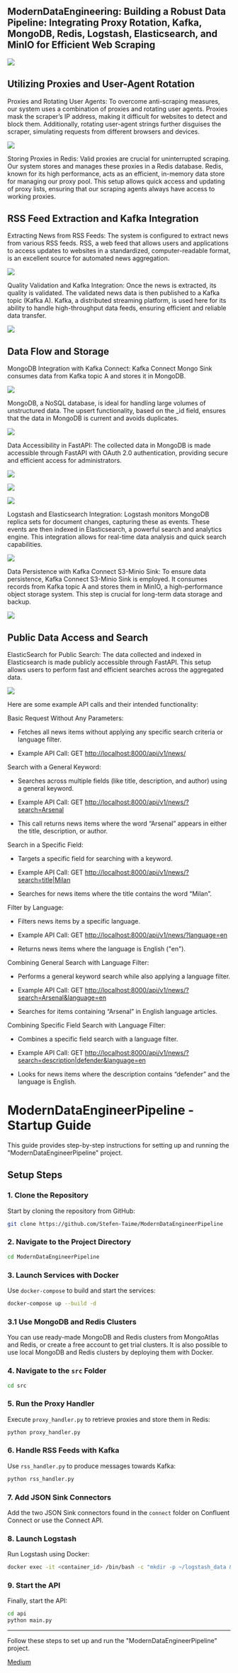 
## ModernDataEngineering: Building a Robust Data Pipeline: Integrating Proxy Rotation, Kafka, MongoDB, Redis, Logstash, Elasticsearch, and MinIO for Efficient Web Scraping

![](https://cdn-images-1.medium.com/max/4798/1*4ksPu_a3QmlbLPllzWCzDQ.png)

## Utilizing Proxies and User-Agent Rotation

Proxies and Rotating User Agents: To overcome anti-scraping measures, our system uses a combination of proxies and rotating user agents. Proxies mask the scraper’s IP address, making it difficult for websites to detect and block them. Additionally, rotating user-agent strings further disguises the scraper, simulating requests from different browsers and devices.

![](https://cdn-images-1.medium.com/max/3584/1*yTURWK2B-njpZQe5bn9f_Q.png)

Storing Proxies in Redis: Valid proxies are crucial for uninterrupted scraping. Our system stores and manages these proxies in a Redis database. Redis, known for its high performance, acts as an efficient, in-memory data store for managing our proxy pool. This setup allows quick access and updating of proxy lists, ensuring that our scraping agents always have access to working proxies.

## RSS Feed Extraction and Kafka Integration

Extracting News from RSS Feeds: The system is configured to extract news from various RSS feeds. RSS, a web feed that allows users and applications to access updates to websites in a standardized, computer-readable format, is an excellent source for automated news aggregation.

![](https://cdn-images-1.medium.com/max/3584/1*JMhYat6-F_kdgDu_W7VBfQ.png)

Quality Validation and Kafka Integration: Once the news is extracted, its quality is validated. The validated news data is then published to a Kafka topic (Kafka A). Kafka, a distributed streaming platform, is used here for its ability to handle high-throughput data feeds, ensuring efficient and reliable data transfer.

![](https://cdn-images-1.medium.com/max/3766/1*erncyv8oCYHl7SD6NiPYhw.png)

## Data Flow and Storage

MongoDB Integration with Kafka Connect: Kafka Connect Mongo Sink consumes data from Kafka topic A and stores it in MongoDB.

![](https://cdn-images-1.medium.com/max/3726/1*Jl2Q4s2KhW45-_xg5VVE_g.png)

MongoDB, a NoSQL database, is ideal for handling large volumes of unstructured data. The upsert functionality, based on the _id field, ensures that the data in MongoDB is current and avoids duplicates.

![](https://cdn-images-1.medium.com/max/2910/1*0yI_HIybyHykCz869hUn8A.png)

Data Accessibility in FastAPI: The collected data in MongoDB is made accessible through FastAPI with OAuth 2.0 authentication, providing secure and efficient access for administrators.

![](https://cdn-images-1.medium.com/max/2770/1*LIv9y1YMzZiqx1aA6_mJ4g.png)

![](https://cdn-images-1.medium.com/max/2736/1*65F9s8dLEDG6nhrZOhq-uA.png)

![](https://cdn-images-1.medium.com/max/2754/1*vO_iSp0_QqkrDNiB-nugaQ.png)

Logstash and Elasticsearch Integration: Logstash monitors MongoDB replica sets for document changes, capturing these as events. These events are then indexed in Elasticsearch, a powerful search and analytics engine. This integration allows for real-time data analysis and quick search capabilities.

![](https://cdn-images-1.medium.com/max/3834/1*0u-c-LswLnoZ4EPqdENJPA.png)

Data Persistence with Kafka Connect S3-Minio Sink: To ensure data persistence, Kafka Connect S3-Minio Sink is employed. It consumes records from Kafka topic A and stores them in MinIO, a high-performance object storage system. This step is crucial for long-term data storage and backup.

![](https://cdn-images-1.medium.com/max/3804/1*VNVJ9rSaTqtY6D_3EySdFw.png)

## Public Data Access and Search

ElasticSearch for Public Search: The data collected and indexed in Elasticsearch is made publicly accessible through FastAPI. This setup allows users to perform fast and efficient searches across the aggregated data.

![](https://cdn-images-1.medium.com/max/2794/1*nx0Ly8VfkCT79LSApo_uwA.png)

Here are some example API calls and their intended functionality:

Basic Request Without Any Parameters:

* Fetches all news items without applying any specific search criteria or language filter.

* Example API Call: GET [http://localhost:8000/api/v1/news/](http://localhost:8000/api/v1/news/)

Search with a General Keyword:

* Searches across multiple fields (like title, description, and author) using a general keyword.

* Example API Call: GET [http://localhost:8000/api/v1/news/?search=Arsenal](http://localhost:8000/api/v1/news/?search=Arsenal)

* This call returns news items where the word “Arsenal” appears in either the title, description, or author.

Search in a Specific Field:

* Targets a specific field for searching with a keyword.

* Example API Call: GET [http://localhost:8000/api/v1/news/?search=title|Milan](http://localhost:8000/api/v1/news/?search=title|Milan)

* Searches for news items where the title contains the word “Milan”.

Filter by Language:

* Filters news items by a specific language.

* Example API Call: GET [http://localhost:8000/api/v1/news/?language=en](http://localhost:8000/api/v1/news/?language=en)

* Returns news items where the language is English ("en").

Combining General Search with Language Filter:

* Performs a general keyword search while also applying a language filter.

* Example API Call: GET [http://localhost:8000/api/v1/news/?search=Arsenal&language=en](http://localhost:8000/api/v1/news/?search=Arsenal&language=en)

* Searches for items containing “Arsenal” in English language articles.

Combining Specific Field Search with Language Filter:

* Combines a specific field search with a language filter.


* Example API Call: GET [http://localhost:8000/api/v1/news/?search=description|defender&language=en](http://localhost:8000/api/v1/news/?search=description|defender&language=en)

* Looks for news items where the description contains “defender” and the language is English.


# ModernDataEngineerPipeline - Startup Guide

This guide provides step-by-step instructions for setting up and running the "ModernDataEngineerPipeline" project.

## Setup Steps

### 1. Clone the Repository

Start by cloning the repository from GitHub:

```bash
git clone https://github.com/Stefen-Taime/ModernDataEngineerPipeline
```

### 2. Navigate to the Project Directory

```bash
cd ModernDataEngineerPipeline
```

### 3. Launch Services with Docker

Use `docker-compose` to build and start the services:

```bash
docker-compose up --build -d
```

### 3.1 Use MongoDB and Redis Clusters

You can use ready-made MongoDB and Redis clusters from MongoAtlas and Redis, or create a free account to get trial clusters. It is also possible to use local MongoDB and Redis clusters by deploying them with Docker.

### 4. Navigate to the `src` Folder

```bash
cd src
```

### 5. Run the Proxy Handler

Execute `proxy_handler.py` to retrieve proxies and store them in Redis:

```bash
python proxy_handler.py
```

### 6. Handle RSS Feeds with Kafka

Use `rss_handler.py` to produce messages towards Kafka:

```bash
python rss_handler.py
```

### 7. Add JSON Sink Connectors

Add the two JSON Sink connectors found in the `connect` folder on Confluent Connect or use the Connect API.

### 8. Launch Logstash

Run Logstash using Docker:

```bash
docker exec -it <container_id> /bin/bash -c "mkdir -p ~/logstash_data && bin/logstash -f pipeline/ingest_pipeline.conf --path.data /usr/share/logstash/logstash_data"
```

### 9. Start the API

Finally, start the API:

```bash
cd api
python main.py
```

---

Follow these steps to set up and run the "ModernDataEngineerPipeline" project.


[Medium](https://github.com/Stefen-Taime/ModernDataEngineerPipeline](https://medium.com/@stefentaime_10958/moderndataengineering-building-a-robust-data-pipeline-integrating-proxy-rotation-kafka-mongodb-9a908d1bd94f)https://medium.com/@stefentaime_10958/moderndataengineering-building-a-robust-data-pipeline-integrating-proxy-rotation-kafka-mongodb-9a908d1bd94f)
